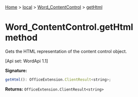 [Home](./index) &gt; [local](local.md) &gt; [Word\_ContentControl](local.word_contentcontrol.md) &gt; [getHtml](local.word_contentcontrol.gethtml.md)

# Word\_ContentControl.getHtml method

Gets the HTML representation of the content control object. 

 \[Api set: WordApi 1.1\]

**Signature:**
```javascript
getHtml(): OfficeExtension.ClientResult<string>;
```
**Returns:** `OfficeExtension.ClientResult<string>`

